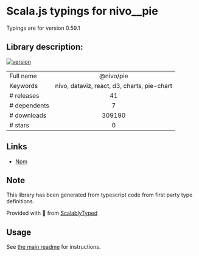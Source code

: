 
# Scala.js typings for nivo__pie

Typings are for version 0.59.1

## Library description:
[![version](https://img.shields.io/npm/v/@nivo/pie.svg?style=flat-square)](https://www.npmjs.com/package/@nivo/pie)

|                    |                 |
| ------------------ | :-------------: |
| Full name          | @nivo/pie |
| Keywords           | nivo, dataviz, react, d3, charts, pie-chart |
| # releases         | 41 |
| # dependents       | 7 |
| # downloads        | 309190 |
| # stars            | 0 |

## Links
- [Npm](https://www.npmjs.com/package/%40nivo%2Fpie)
    


## Note
This library has been generated from typescript code from first party type definitions.

Provided with :purple_heart: from [ScalablyTyped](https://github.com/oyvindberg/ScalablyTyped)

## Usage
See [the main readme](../../readme.md) for instructions.


